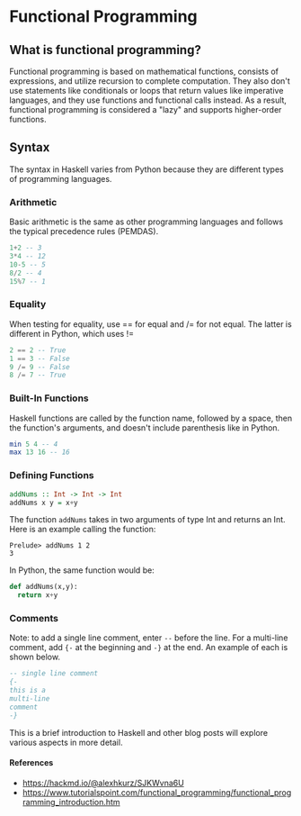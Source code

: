 # Functional Programming

## What is functional programming?
Functional programming is based on mathematical functions, consists of expressions, and utilize recursion to complete computation. They also don't use statements like conditionals or loops that return values like imperative languages, and they use functions and functional calls instead. As a result, functional programming is considered a "lazy" and supports higher-order functions.

## Syntax
The syntax in Haskell varies from Python because they are different types of programming languages.

### Arithmetic
Basic arithmetic is the same as other programming languages and follows the typical precedence rules (PEMDAS).
```Haskell
1+2 -- 3
3*4 -- 12
10-5 -- 5
8/2 -- 4
15%7 -- 1
```

### Equality
When testing for equality, use == for equal and /= for not equal. The latter is different in Python, which uses !=
```Haskell
2 == 2 -- True
1 == 3 -- False
9 /= 9 -- False
8 /= 7 -- True
```

### Built-In Functions
Haskell functions are called by the function name, followed by a space, then the function's arguments, and doesn't include parenthesis like in Python.
```Haskell
min 5 4 -- 4
max 13 16 -- 16
```

### Defining Functions
```Haskell
addNums :: Int -> Int -> Int
addNums x y = x+y
```
The function `addNums` takes in two arguments of type Int and returns an Int.
Here is an example calling the function:
```
Prelude> addNums 1 2
3
```

In Python, the same function would be:
```Python
def addNums(x,y):
  return x+y
```
### Comments
Note: to add a single line comment, enter `--` before the line. For a multi-line comment, add `{-` at the beginning and `-}` at the end. An example of each is shown below.
```Haskell
-- single line comment
{-
this is a
multi-line
comment
-}
```

This is a brief introduction to Haskell and other blog posts will explore various aspects in more detail.

#### References
- https://hackmd.io/@alexhkurz/SJKWvna6U
- https://www.tutorialspoint.com/functional_programming/functional_programming_introduction.htm
